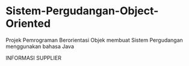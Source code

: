 # Sistem-Pergudangan-Object-Oriented
Projek Pemrograman Berorientasi Objek membuat Sistem Pergudangan menggunakan bahasa Java

INFORMASI SUPPLIER